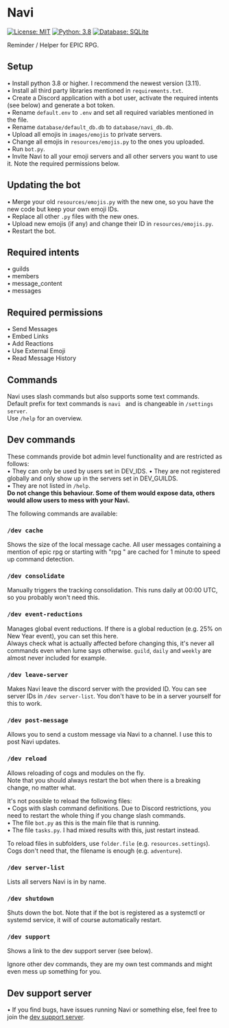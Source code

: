 # Navi

[![License: MIT](https://img.shields.io/badge/License-MIT-yellow.svg)](https://opensource.org/licenses/MIT) [![Python: 3.8](https://img.shields.io/badge/Python-3.8+-brightgreen.svg)](https://www.python.org/) [![Database: SQLite](https://img.shields.io/badge/Database-SQLite-blue.svg)](https://www.sqlite.org/index.html)

Reminder / Helper for EPIC RPG.  

## Setup

• Install python 3.8 or higher. I recommend the newest version (3.11).  
• Install all third party libraries mentioned in `requirements.txt`.  
• Create a Discord application with a bot user, activate the required intents (see below) and generate a bot token.  
• Rename `default.env` to `.env` and set all required variables mentioned in the file.  
• Rename `database/default_db.db` to `database/navi_db.db`.  
• Upload all emojis in `images/emojis` to private servers.  
• Change all emojis in `resources/emojis.py` to the ones you uploaded.  
• Run `bot.py`.  
• Invite Navi to all your emoji servers and all other servers you want to use it. Note the required permissions below.  

## Updating the bot

• Merge your old `resources/emojis.py` with the new one, so you have the new code but keep your own emoji IDs.  
• Replace all other `.py` files with the new ones.  
• Upload new emojis (if any) and change their ID in `resources/emojis.py`.  
• Restart the bot.  

## Required intents

• guilds  
• members  
• message_content  
• messages  

## Required permissions

• Send Messages  
• Embed Links  
• Add Reactions  
• Use External Emoji  
• Read Message History  

## Commands

Navi uses slash commands but also supports some text commands.  
Default prefix for text commands is `navi ` and is changeable in `/settings server`.  
Use `/help` for an overview.  

## Dev commands

These commands provide bot admin level functionality and are restricted as follows:  
• They can only be used by users set in DEV_IDS.
• They are not registered globally and only show up in the servers set in DEV_GUILDS.  
• They are not listed in `/help`.  
**Do not change this behaviour. Some of them would expose data, others would allow users to mess with your Navi.**  


The following commands are available:  

### `/dev cache`  

Shows the size of the local message cache. All user messages containing a mention of epic rpg or starting with "rpg " are cached for 1 minute to speed up command detection.  

### `/dev consolidate`  

Manually triggers the tracking consolidation. This runs daily at 00:00 UTC, so you probably won't need this.  

### `/dev event-reductions`  

Manages global event reductions. If there is a global reduction (e.g. 25% on New Year event), you can set this here.  
Always check what is actually affected before changing this, it's never all commands even when lume says otherwise. `guild`, `daily` and `weekly` are almost never included for example.  

### `/dev leave-server`  

Makes Navi leave the discord server with the provided ID. You can see server IDs in `/dev server-list`. You don't have to be in a server yourself for this to work.  
### `/dev post-message`  

Allows you to send a custom message via Navi to a channel. I use this to post Navi updates.  

### `/dev reload`  

Allows reloading of cogs and modules on the fly.  
Note that you should always restart the bot when there is a breaking change, no matter what.  

It's not possible to reload the following files:  
• Cogs with slash command definitions. Due to Discord restrictions, you need to restart the whole thing if you change slash commands.  
• The file `bot.py` as this is the main file that is running.  
• The file `tasks.py`. I had mixed results with this, just restart instead.  

To reload files in subfolders, use `folder.file` (e.g. `resources.settings`). Cogs don't need that, the filename is enough (e.g. `adventure`).  

### `/dev server-list`  

Lists all servers Navi is in by name.  

### `/dev shutdown`  

Shuts down the bot. Note that if the bot is registered as a systemctl or systemd service, it will of course automatically restart.  

### `/dev support`  

Shows a link to the dev support server (see below).  

Ignore other dev commands, they are my own test commands and might even mess up something for you.  

## Dev support server

• If you find bugs, have issues running Navi or something else, feel free to join the [dev support server](https://discord.gg/Kz2Vz2K4gy).  
